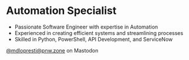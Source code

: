 ﻿# Automation Specialist

- Passionate Software Engineer with expertise in Automation
- Experienced in creating efficient systems and streamlining processes
- Skilled in Python, PowerShell, API Development, and ServiceNow

 <a rel="me" href="https://pnw.zone/@mdlopresti">@mdlopresti@pnw.zone on Mastodon</a>
